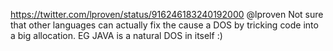 https://twitter.com/lproven/status/916246183240192000 @lproven Not sure that other languages can actually fix the cause a DOS by tricking code into a big allocation. EG JAVA is a natural DOS in itself :)